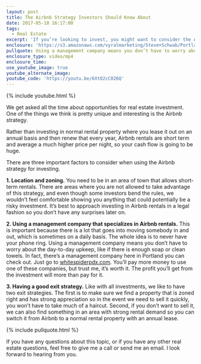 ```yaml
---
layout: post
title: The Airbnb Strategy Investors Should Know About
date: 2017-05-10 16:17:00
tags:
  - Real Estate
excerpt: 'If you’re looking to invest, you might want to consider the Airbnb strategy. I’ll go over the details today.'
enclosure: 'https://s3.amazonaws.com/vyralmarketing/Steve+Schwab/Portland+Real+Estate+Agent-+An+exciting+opportunity+for+investors.mp4'
pullquote: Using a management company means you don’t have to worry about the day-to-day upkeep.
enclosure_type: video/mp4
enclosure_time:
use_youtube_image: true
youtube_alternate_image:
youtube_code: 'https://youtu.be/6XtO2cC026Q'
---
```



{% include youtube.html %}

We get asked all the time about opportunities for real estate investment. One of the things we think is pretty unique and interesting is the Airbnb strategy.

Rather than investing in normal rental property where you lease it out on an annual basis and then renew that every year, Airbnb rentals are short term and average a much higher price per night, so your cash flow is going to be huge.

There are three important factors to consider when using the Airbnb strategy for investing.

**1. Location and zoning.** You need to be in an area of town that allows short-term rentals. There are areas where you are not allowed to take advantage of this strategy, and even though some investors bend the rules, we wouldn’t feel comfortable showing you anything that could potentially be a risky investment. It’s best to approach investing in Airbnb rentals in a legal fashion so you don’t have any surprises later on.

**2. Using a management company that specializes in Airbnb rentals.** This is important because there is a lot that goes into moving somebody in and out, which is sometimes on a daily basis. The whole idea is to never have your phone ring. Using a management company means you don’t have to worry about the day-to-day upkeep, like if there is enough soap or clean towels. In fact, there’s a management company here in Portland you can check out. Just go to [whitespiderpdx.com](whitespiderpdx.com). You’ll pay more money to use one of these companies, but trust me, it’s worth it. The profit you’ll get from the investment will more than pay for it.

**3. Having a good exit strategy.** Like with all investments, we like to have two exit strategies. The first is to make sure we find a property that is zoned right and has strong appreciation so in the event we need to sell it quickly, you won’t have to take much of a haircut. Second, if you don’t want to sell it, we can also find something in an area with strong rental demand so you can switch it from Airbnb to a normal rental property with an annual lease.

{% include pullquote.html %}

If you have any questions about this topic, or if you have any other real estate questions, feel free to give me a call or send me an email. I look forward to hearing from you.